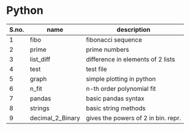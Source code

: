 # Python
| S.no. |   name   | description  |
| ----- | -------- | -----------  |
| 1 |     fibo   | fibonacci sequence  |
| 2 |     prime  | prime numbers  |
| 3 |     list_diff  |  difference in elements of 2 lists |
| 4 |     test     | test file  |
| 5 |    graph  | simple plotting in python |
| 6 |  n_fit  | n-th order polynomial fit |
| 7 | pandas | basic pandas syntax |
|8|strings|basic string methods|
|9|decimal_2_Binary|gives the powers of 2 in bin. repr.|
